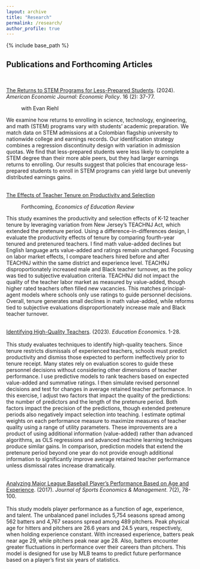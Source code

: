 ```yaml
---
layout: archive
title: "Research"
permalink: /research/
author_profile: true
---
```


{% include base_path %}


<p id="1.5-spaced" style="line-height: 150%;">
<h2> Publications and Forthcoming Articles</h2><br>
<p id="normal-spaced" style="line-height: normal;">
<div><a href="http://kevincng.github.io/files/stem.pdf">The Returns to STEM Programs for Less-Prepared Students</a>. (2024). <i>American Economic Journal: Economic Policy</i>. 16 (2): 37-77.</div>
<p style="margin-left: 40px">with Evan Riehl<br>
<p id="1.5-spaced" style="line-height: 150%;">
<div>We examine how returns to enrolling in science, technology, engineering, and math (STEM) programs vary with students’ academic preparation. We match data on STEM admissions at a Colombian flagship university to nationwide college and earnings records. Our identification strategy combines a regression discontinuity design with variation in admission quotas. We find that less-prepared students were less likely to complete a STEM degree than their more able peers, but they had larger earnings returns to enrolling. Our results suggest that policies that encourage less-prepared students to enroll in STEM programs can yield large but unevenly distributed earnings gains.</div> <br>
</p>
<div><a href="http://kevincng.github.io/files/Kevin_Ng_Teacher_Tenure_Paper.pdf">  The Effects of Teacher Tenure on Productivity and Selection</a> </div>
<p style="margin-left: 40px"> Forthcoming, <i> Economics of Education Review </i> <br>
<div>This study examines the productivity and selection effects of K-12 teacher tenure by leveraging variation from New Jersey’s TEACHNJ Act, which extended the pretenure period. Using a difference-in-differences design, I evaluate the productivity effects of tenure by comparing fourth-year tenured and pretenured teachers. I find math value-added declines but English language arts value-added and ratings remain unchanged. Focusing on labor market effects, I compare teachers hired before and after TEACHNJ within the same district and experience level. TEACHNJ disproportionately increased male and Black teacher turnover, as the policy was tied to subjective evaluation criteria. TEACHNJ did not impact the quality of the teacher labor market as measured by value-added, though higher rated teachers often filled new vacancies. This matches principal-agent models where schools only use ratings to guide personnel decisions. Overall, tenure generates small declines in math value-added, while reforms tied to subjective evaluations disproportionately increase male and Black teacher turnover.</div><br>
</p>
<div><a href="http://kevincng.github.io/files/Kevin_Ng_Predicting_Performance.pdf">  Identifying High-Quality Teachers</a>. (2023). <i>Education Economics</i>. 1-28.</div> <br>
<div>This study evaluates techniques to identify high-quality teachers. Since tenure restricts dismissals of experienced teachers, schools must predict productivity and dismiss those expected to perform ineffectively prior to tenure receipt. Many states rely on evaluation scores to guide these personnel decisions without considering other dimensions of teacher performance. I use predictive models to rank teachers based on expected value-added and summative ratings. I then simulate revised personnel decisions and test for changes in average retained teacher performance. In this exercise, I adjust two factors that impact the quality of the predictions: the number of predictors and the length of the pretenure period. Both factors impact the precision of the predictions, though extended pretenure periods also negatively impact selection into teaching. I estimate optimal weights on each performance measure to maximize measures of teacher quality using a range of utility parameters. These improvements are a product of using additional information (value-added) rather than advanced algorithms, as OLS regressions and advanced machine learning techniques produce similar gains. In comparison, prediction models that extend the pretenure period beyond one year do not provide enough additional information to significantly improve average retained teacher performance unless dismissal rates increase dramatically. </div> <br>
</p>
<p id="1-spaced" style="line-height: 100%;">
<div><a href="http://kevincng.github.io/files/Ng_2017.pdf">Analyzing Major League Baseball Player’s Performance Based on Age and Experience</a>. (2017). <i>Journal of Sports Economics & Management</i>. 7(2), 78-100.</div> <br>
<div>This study models player performance as a function of age, experience, and talent. The unbalanced panel includes 5,754 seasons spread among 562 batters and 4,767 seasons spread among 489 pitchers. Peak physical age for hitters and pitchers are 26.6 years and 24.5 years, respectively, when holding experience constant. With increased experience, batters peak near age 29, while pitchers peak near age 28. Also, batters encounter greater fluctuations in performance over their careers than pitchers. This model is designed for use by MLB teams to predict future performance based on a player’s first six years of statistics.</div> <br>
<p id="1.5-spaced" style="line-height: 150%;">
